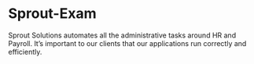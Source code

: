 # Sprout-Exam
Sprout Solutions automates all the administrative tasks around HR and Payroll. It’s important to our clients that our applications run correctly and efficiently.
